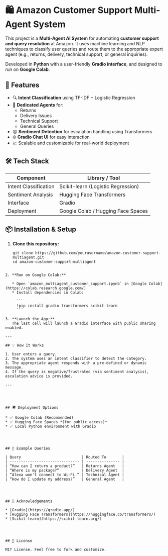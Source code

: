 # 🛍️ Amazon Customer Support Multi-Agent System

This project is a **Multi-Agent AI System** for automating **customer support and query resolution** at Amazon. It uses machine learning and NLP techniques to classify user queries and route them to the appropriate expert agent (e.g., returns, delivery, technical support, or general inquiries).

Developed in **Python** with a user-friendly **Gradio interface**, and designed to run on **Google Colab**.




## 🚀 Features

- 🔍 **Intent Classification** using TF-IDF + Logistic Regression
- 🧠 **Dedicated Agents** for:
  - Returns
  - Delivery Issues
  - Technical Support
  - General Queries
- 😠 **Sentiment Detection** for escalation handling using Transformers
- 🌐 **Gradio Chat UI** for easy interaction
- 📈 Scalable and customizable for real-world deployment




## 🛠️ Tech Stack

| Component             | Library / Tool           |
|----------------------|--------------------------|
| Intent Classification| Scikit-learn (Logistic Regression) |
| Sentiment Analysis   | Hugging Face Transformers |
| Interface            | Gradio                   |
| Deployment           | Google Colab / Hugging Face Spaces |




## 📦 Installation & Setup

1. **Clone this repository:**

   ```
   git clone https://github.com/yourusername/amazon-customer-support-multiagent.git
   cd amazon-customer-support-multiagent
````

2. **Run on Google Colab:**

   * Open `amazon_multiagent_customer_support.ipynb` in [Google Colab](https://colab.research.google.com/)
   * Install dependencies in Colab:

     ```
     !pip install gradio transformers scikit-learn
     ```

3. **Launch the App:**
   The last cell will launch a Gradio interface with public sharing enabled.

---

## 💡 How It Works

1. User enters a query.
2. The system uses an intent classifier to detect the category.
3. The appropriate agent responds with a pre-defined or dynamic message.
4. If the query is negative/frustrated (via sentiment analysis), escalation advice is provided.

---




## 🌍 Deployment Options

* ✅ Google Colab (Recommended)
* ✅ Hugging Face Spaces *(for public access)*
* ✅ Local Python environment with Gradio




## 🧪 Example Queries

| Query                           | Routed To       |
| ------------------------------- | --------------- |
| “How can I return a product?”   | Returns Agent   |
| “Where is my package?”          | Delivery Agent  |
| “Alexa won't connect to Wi-Fi.” | Technical Agent |
| “How do I update my address?”   | General Agent   |




## 🙌 Acknowledgements

* [Gradio](https://gradio.app/)
* [Hugging Face Transformers](https://huggingface.co/transformers/)
* [Scikit-learn](https://scikit-learn.org/)




## 📜 License

MIT License. Feel free to fork and customize.
